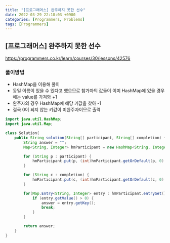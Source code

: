 ```yaml
---
title: "[프로그래머스] 완주하지 못한 선수" 
date: 2022-03-29 22:18:03 +0900
categories: [Programmers, Problems]
tags: [Programmers]
---
```


## [프로그래머스] 완주하지 못한 선수
https://programmers.co.kr/learn/courses/30/lessons/42576

### 풀이방법
- HashMap을 이용해 풀이
- 동일 이름이 있을 수 있다고 했으므로 참가자의 값들이 이미 HashMap에 있을 경우에는 value를 가져와 +1
- 완주자의 경우 HashMap에 해당 키값을 찾아 -1
- 결국 0이 되지 않는 키값이 미완주자이므로 출력

```java
import java.util.HashMap;
import java.util.Map;

class Solution{
    public String solution(String[] participant, String[] completion) {
        String answer = "";
        Map<String, Integer> hmParticipant = new HashMap<String, Integer>();

        for (String p : participant) {
            hmParticipant.put(p, (int)hmParticipant.getOrDefault(p, 0) + 1);
        }

        for (String c : completion) {
            hmParticipant.put(c, (int)hmParticipant.getOrDefault(c, 0) - 1);
        }

        for(Map.Entry<String, Integer> entry : hmParticipant.entrySet()) {
            if (entry.getValue() > 0) {
                answer = entry.getKey();
                break;
            }
        }

        return answer;
    }
}
```